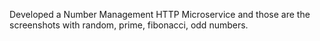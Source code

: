 Developed a Number Management HTTP Microservice and those are the screenshots with random, prime, fibonacci, odd numbers. 
